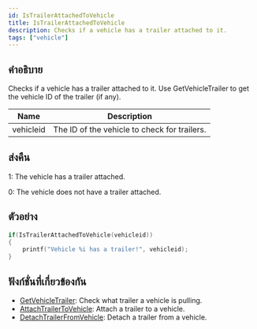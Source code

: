 ```yaml
---
id: IsTrailerAttachedToVehicle
title: IsTrailerAttachedToVehicle
description: Checks if a vehicle has a trailer attached to it.
tags: ["vehicle"]
---
```


## คำอธิบาย

Checks if a vehicle has a trailer attached to it. Use GetVehicleTrailer to get the vehicle ID of the trailer (if any).

| Name      | Description                                  |
| --------- | -------------------------------------------- |
| vehicleid | The ID of the vehicle to check for trailers. |

## ส่งคืน

1: The vehicle has a trailer attached.

0: The vehicle does not have a trailer attached.

## ตัวอย่าง

```c
if(IsTrailerAttachedToVehicle(vehicleid))
{
    printf("Vehicle %i has a trailer!", vehicleid);
}
```

## ฟังก์ชั่นที่เกี่ยวข้องกัน

- [GetVehicleTrailer](../../scripting/functions/GetVehicleTrailer.md): Check what trailer a vehicle is pulling.
- [AttachTrailerToVehicle](../../scripting/functions/AttachTrailerToVehicle.md): Attach a trailer to a vehicle.
- [DetachTrailerFromVehicle](../../scripting/functions/DetachTrailerFromVehicle.md): Detach a trailer from a vehicle.
